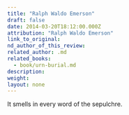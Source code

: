 ```yaml
---
title: "Ralph Waldo Emerson"
draft: false
date: 2014-03-20T18:12:00.000Z
attribution: "Ralph Waldo Emerson"
link_to_original:
nd_author_of_this_review:
related_author: .md
related_books:
  - book/urn-burial.md
description:
weight:
layout: none
---
```

It smells in every word of the sepulchre.

